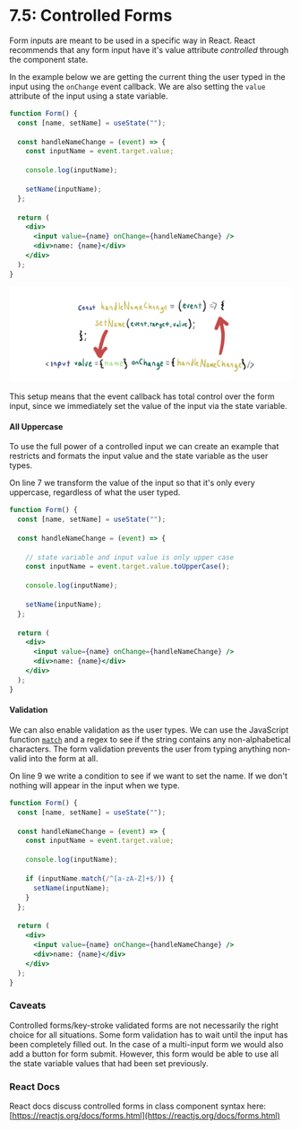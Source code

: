 # 7.5: Controlled Forms

Form inputs are meant to be used in a specific way in React. React recommends that any form input have it's value attribute _controlled_ through the component state.

In the example below we are getting the current thing the user typed in the input using the `onChange` event callback. We are also setting the `value` attribute of the input using a state variable.

```jsx
function Form() {
  const [name, setName] = useState("");

  const handleNameChange = (event) => {
    const inputName = event.target.value;

    console.log(inputName);

    setName(inputName);
  };

  return (
    <div>
      <input value={name} onChange={handleNameChange} />
      <div>name: {name}</div>
    </div>
  );
}

```

![](../.gitbook/assets/controlled-forms.jpg)

This setup means that the event callback has total control over the form input, since we immediately set the value of the input via the state variable.

#### All Uppercase

To use the full power of a controlled input we can create an example that restricts and formats the input value and the state variable as the user types.

On line 7 we transform the value of the input so that it's only every uppercase, regardless of what the user typed.

```jsx
function Form() {
  const [name, setName] = useState("");

  const handleNameChange = (event) => {
  
    // state variable and input value is only upper case
    const inputName = event.target.value.toUpperCase();

    console.log(inputName);

    setName(inputName);
  };

  return (
    <div>
      <input value={name} onChange={handleNameChange} />
      <div>name: {name}</div>
    </div>
  );
}
```

#### Validation

We can also enable validation as the user types. We can use the JavaScript function [`match`](https://developer.mozilla.org/en-US/docs/Web/JavaScript/Reference/Global_Objects/String/match) and a regex to see if the string contains any non-alphabetical characters. The form validation prevents the user from typing anything non-valid into the form at all.

On line 9 we write a condition to see if we want to set the name. If we don't nothing will appear in the input when we type.

```jsx
function Form() {
  const [name, setName] = useState("");

  const handleNameChange = (event) => {
    const inputName = event.target.value;

    console.log(inputName);

    if (inputName.match(/^[a-zA-Z]+$/)) {
      setName(inputName);
    }
  };

  return (
    <div>
      <input value={name} onChange={handleNameChange} />
      <div>name: {name}</div>
    </div>
  );
}
```

### Caveats

Controlled forms/key-stroke validated forms are not necessarily the right choice for all situations. Some form validation has to wait until the input has been completely filled out. In the case of a multi-input form we would also add a button for form submit. However, this form would be able to use all the state variable values that had been set previously.

### React Docs

React docs discuss controlled forms in class component syntax here: [https://reactjs.org/docs/forms.html](https://reactjs.org/docs/forms.html)



